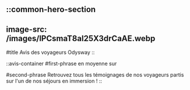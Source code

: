 ::common-hero-section
---
image-src: /images/lPCsmaT8al25X3drCaAE.webp
---
#title
Avis des voyageurs Odysway
::

::avis-container
#first-phrase
en moyenne sur

#second-phrase
Retrouvez tous les témoignages de nos voyageurs partis sur l'un de nos séjours en immersion !
::
